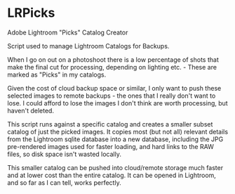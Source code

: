 # LRPicks
Adobe Lightroom "Picks" Catalog Creator

Script used to manage Lightroom Catalogs for Backups.

When I go on out on a photoshoot there is a low percentage of shots that make the final cut for processing, depending on lighting etc. - These are marked as "Picks" in my catalogs.

Given the cost of cloud backup space or similar, I only want to push these selected images to remote backups - the ones that I really don't want to lose. I could afford to lose the images I don't think are worth processing, but haven't deleted.

This script runs against a specific catalog and creates a smaller subset catalog of just the picked images. It copies most (but not all) relevant details from the Lightroom sqlite database into a new database, including the JPG pre-rendered images used for faster loading, and hard links to the RAW files, so disk space isn't wasted locally.

This smaller catalog can be pushed into cloud/remote storage much faster and at lower cost than the entire catalog. It can be opened in Lightroom, and so far as I can tell, works perfectly.
